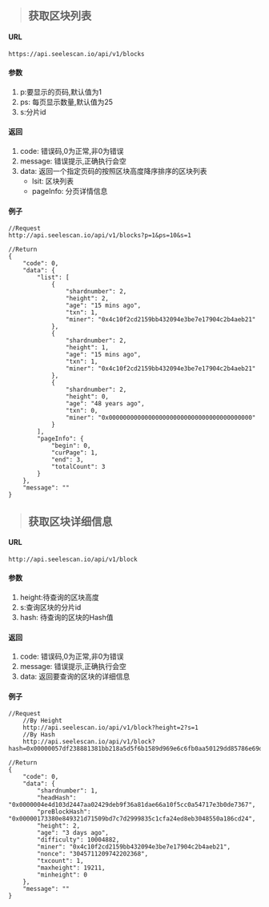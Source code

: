 >## 获取区块列表
#### URL
	https://api.seelescan.io/api/v1/blocks

#### 参数 
1. p:要显示的页码,默认值为1
2. ps: 每页显示数量,默认值为25
3. s:分片id

#### 返回
1. code: 错误码,0为正常,非0为错误
2. message: 错误提示,正确执行会空
3. data: 返回一个指定页码的按照区块高度降序排序的区块列表
	- lsit: 区块列表
	- pageInfo: 分页详情信息

#### 例子
	//Request
	http://api.seelescan.io/api/v1/blocks?p=1&ps=10&s=1
	
	//Return
	{
		"code": 0, 
		"data": {
			"list": [
				{
					"shardnumber": 2, 
					"height": 2, 
					"age": "15 mins ago", 
					"txn": 1, 
					"miner": "0x4c10f2cd2159bb432094e3be7e17904c2b4aeb21"
				}, 
				{
					"shardnumber": 2, 
					"height": 1, 
					"age": "15 mins ago", 
					"txn": 1, 
					"miner": "0x4c10f2cd2159bb432094e3be7e17904c2b4aeb21"
				}, 
				{
					"shardnumber": 2, 
					"height": 0, 
					"age": "48 years ago", 
					"txn": 0, 
					"miner": "0x0000000000000000000000000000000000000000"
				}
			], 
			"pageInfo": {
				"begin": 0, 
				"curPage": 1, 
				"end": 3, 
				"totalCount": 3
			}
		}, 
		"message": ""
	}

>## 获取区块详细信息
#### URL
	http://api.seelescan.io/api/v1/block
	
#### 参数 
1. height:待查询的区块高度
2. s:查询区块的分片id
2. hash: 待查询的区块的Hash值

#### 返回
1. code: 错误码,0为正常,非0为错误
2. message: 错误提示,正确执行会空
3. data: 返回要查询的区块的详细信息

#### 例子
	//Request
		//By Height
		http://api.seelescan.io/api/v1/block?height=2?s=1
		//By Hash
		http://api.seelescan.io/api/v1/block?hash=0x00000057df238881381bb218a5d5f6b1589d969e6c6fb0aa50129dd85786e69d
	
	//Return
	{
		"code": 0, 
		"data": {
			"shardnumber": 1, 
			"headHash": "0x0000004e4d103d2447aa02429deb9f36a81dae66a10f5cc0a54717e3b0de7367", 
			"preBlockHash": "0x00000173380e849321d71509bd7c7d2999835c1cfa24ed8eb3048550a186cd24", 
			"height": 2, 
			"age": "3 days ago", 
			"difficulty": 10004882, 
			"miner": "0x4c10f2cd2159bb432094e3be7e17904c2b4aeb21", 
			"nonce": "3045711209742202368", 
			"txcount": 1, 
			"maxheight": 19211, 
			"minheight": 0
		}, 
		"message": ""
	}
